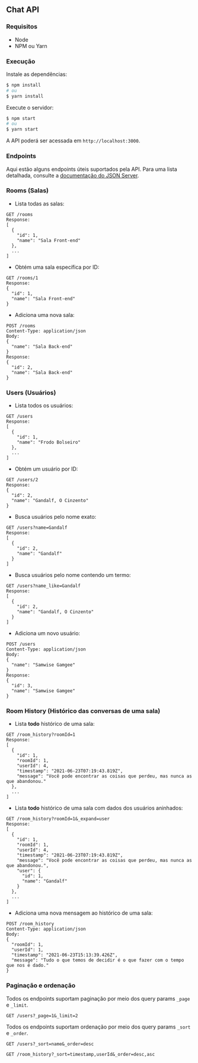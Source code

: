 ## Chat API

### Requisitos

- Node
- NPM ou Yarn

### Execução

Instale as dependências:
```bash
$ npm install
# ou
$ yarn install
```

Execute o servidor:
```bash
$ npm start
# ou
$ yarn start
```

A API poderá ser acessada em `http://localhost:3000`.

### Endpoints

Aqui estão alguns endpoints úteis suportados pela API. Para uma lista detalhada, consulte a [documentação do JSON Server](https://github.com/typicode/json-server).

### Rooms (Salas)

- Lista todas as salas:
```http
GET /rooms
Response:
[
  {
    "id": 1,
    "name": "Sala Front-end"
  },
  ...
]
```

- Obtém uma sala específica por ID:
```http
GET /rooms/1
Response:
{
  "id": 1,
  "name": "Sala Front-end"
}
```

- Adiciona uma nova sala:
```http
POST /rooms
Content-Type: application/json
Body:
{
  "name": "Sala Back-end"
}
Response:
{
  "id": 2,
  "name": "Sala Back-end"
}
```

### Users (Usuários)

- Lista todos os usuários:
```http
GET /users
Response:
[
  {
    "id": 1,
    "name": "Frodo Bolseiro"
  },
  ...
]
```

- Obtém um usuário por ID:
```http
GET /users/2
Response:
{
  "id": 2,
  "name": "Gandalf, O Cinzento"
}
```

- Busca usuários pelo nome exato:
```http
GET /users?name=Gandalf
Response:
[
  {
    "id": 2,
    "name": "Gandalf"
  }
]
```

- Busca usuários pelo nome contendo um termo:
```http
GET /users?name_like=Gandalf
Response:
[
  {
    "id": 2,
    "name": "Gandalf, O Cinzento"
  }
]
```

- Adiciona um novo usuário:
```http
POST /users
Content-Type: application/json
Body:
{
  "name": "Samwise Gamgee"
}
Response:
{
  "id": 3,
  "name": "Samwise Gamgee"
}
```

### Room History (Histórico das conversas de uma sala)

- Lista **todo** histórico de uma sala:
```http
GET /room_history?roomId=1
Response:
[
  {
    "id": 1,
    "roomId": 1,
    "userId": 4,
    "timestamp": "2021-06-23T07:19:43.819Z",
    "message": "Você pode encontrar as coisas que perdeu, mas nunca as que abandonou."
  },
  ...
]
```

- Lista **todo** histórico de uma sala com dados dos usuários aninhados:
```http
GET /room_history?roomId=1&_expand=user
Response:
[
  {
    "id": 1,
    "roomId": 1,
    "userId": 4,
    "timestamp": "2021-06-23T07:19:43.819Z",
    "message": "Você pode encontrar as coisas que perdeu, mas nunca as que abandonou.",
    "user": {
      "id": 1,
      "name": "Gandalf"
    }
  },
  ...
]
```

- Adiciona uma nova mensagem ao histórico de uma sala:
```http
POST /room_history
Content-Type: application/json
Body:
{
  "roomId": 1,
  "userId": 1,
  "timestamp": "2021-06-23T15:13:39.426Z",
  "message": "Tudo o que temos de decidir é o que fazer com o tempo que nos é dado."
}
```

### Paginação e ordenação

Todos os endpoints suportam paginação por meio dos query params `_page` e `_limit`.
```http
GET /users?_page=1&_limit=2
```

Todos os endpoints suportam ordenação por meio dos query params `_sort` e `_order`.
```http
GET /users?_sort=name&_order=desc

GET /room_history?_sort=timestamp,userId&_order=desc,asc
```